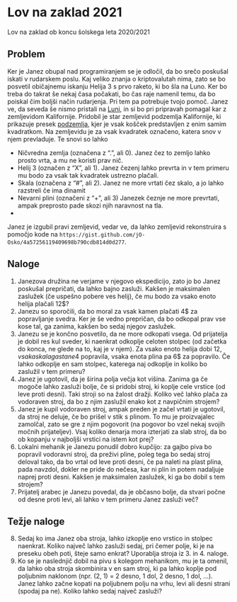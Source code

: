 # Lov na zaklad 2021
Lov na zaklad ob koncu šolskega leta 2020/2021

## Problem
Ker je Janez obupal nad programiranjem se je odločil, da bo srečo poskušal iskati v rudarskem poslu. Kaj veliko znanja o kriptovalutah nima, zato se bo posvetil običajnemu iskanju Helija 3 s prvo raketo, ki bo šla na Luno. Ker bo treba do takrat še nekaj časa počakati, bo čas raje namenil temu, da bo poiskal čim boljši način rudarjenja. Pri tem pa potrebuje tvojo pomoč. Janez ve, da seveda še nismo pristali na [Luni](https://youtu.be/AwARY7Kk8ek?t=69), in si bo pri pripravah pomagal kar z zemljevidom Kalifornije. Pridobil je star zemljevid podzemlja Kalifornije, ki prikazuje presek [podzemlja](https://en.wikipedia.org/wiki/Soil_horizon#/media/File:Horizons.gif), kjer je vsak košček predstavljen z enim samim kvadratkom. Na zemljevidu je za vsak kvadratek označeno, katera snov v njem prevladuje. Te snovi so lahko

- Ničvredna zemlja (označena z “.”, ali 0). Janez čez to zemljo lahko prosto vrta, a mu ne koristi prav nič.
- Helij 3 (označen z “X”, ali 1). Janez čezenj lahko prevrta in v tem primeru mu bodo za vsak tak kvadratek ustrezno plačali.
- Skala (označena z “#”, ali 2). Janez ne more vrtati čez skalo, a jo lahko razstreli če ima dinamit
- Nevarni plini (označeni z “+”, ali 3) Janezek čeznje ne more prevrtati, ampak preprosto pade skozi njih naravnost na tla.
- 
Janez je izgubil pravi zemljevid, vedar ve, da lahko zemljevid rekonstruira s pomočjo kode na `https://gist.github.com/jO-Osko/4a57256119409698b790cdb814d0d277`.
## Naloge
1. Janezova družina ne verjame v njegovo ekspedicijo, zato jo bo Janez poskušal prepričati, da lahko bajno zasluži. Kakšen je maksimalen zaslužek (če uspešno pobere ves helij), če mu bodo za vsako enoto helija plačali 12$?
2. Janezu so sporočili, da bo moral za vsak kamen plačati 4$ za popravljanje svedra. Ker je še vedno prepričan, da bo odkopal prav vse kose tal, ga zanima, kakšen bo sedaj njegov zaslužek.
3. Janezu se je končno posvetilo, da ne more odkopati vsega. Od prijatelja je dobil res kul sveder, ki naenkrat odkoplje celoten stolpec (od začetka do konca, ne glede na to, kaj je v njem). Za vsako enoto helija dobi 12$, vsaka skala ga stane 4$ popravila, vsaka enota plina pa 6$ za popravilo. Če lahko odkoplje en sam stolpec, katerega naj odkoplje in koliko bo zaslužil v tem primeru?
4. Janez je ugotovil, da je širina polja večja kot višina. Zanima ga če mogoče lahko zasluži bolje, če si pridobi stroj, ki koplje cele vrstice (od leve proti desni). Taki stroji so na žalost dražji. Koliko več lahko plača za vodoraven stroj, da bo z njim zaslužil enako kot z navpičnim strojem?
5. Janez je kupil vodoraven stroj, ampak preden je začel vrtati je ugotovil, da stroj ne deluje, če bo prišel v stik s plinom. To mu je proizvajalec zamolčal, zato se gre z njim pogovorit (na pogovor bo vzel nekaj svojih močnih prijateljev). Vsaj koliko denarja mora izterjati za slab stroj, da bo ob kopanju v najboljši vrstici na istem kot prej?
6. Lokalni mehanik je Janezu ponudil dobro kupčijo: za gajbo piva bo popravil vodoravni stroj, da preživi pline, poleg tega bo sedaj stroj deloval tako, da bo vrtal od leve proti desni, če pa naleti na plast plina, pada navzdol, dokler ne pride do nečesa, kar ni plin in potem nadaljuje naprej proti desni. Kakšen je maksimalen zaslužek, ki ga bo dobil s tem strojem?
7. Prijatelj arabec je Janezu povedal, da je občasno bolje, da stvari počne od desne proti levi, ali lahko v tem primeru Janez zasluži več?
 
## Težje naloge
8. Sedaj ko ima Janez oba stroja, lahko izkoplje eno vrstico in stolpec naenkrat. Koliko največ lahko zasluži sedaj, pri čemer polje, ki je na preseku obeh poti, šteje samo enkrat? Uporablja stroja iz 3. in 4. naloge.
9. Ko se je naslednjič dobil na pivu s kolegom mehanikom, mu je ta omenil, da lahko oba stroja skombinira v en sam stroj, ki pa lahko koplje pod poljubnim naklonom (npr. (2, 1) = 2 desno, 1 dol, 2 desno, 1 dol, ...). Janez lahko začne kopati na poljubnem polju na vrhu, levi ali desni strani (spodaj pa ne). Koliko lahko sedaj največ zasluži?

